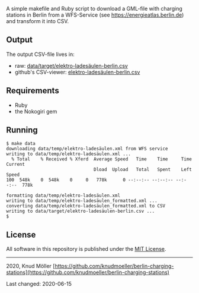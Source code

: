 A simple makefile and Ruby script to download a GML-file with charging stations in Berlin from a WFS-Service (see https://energieatlas.berlin.de) and transform it into CSV.

## Output

The output CSV-file lives in:

* raw: [data/target/elektro-ladesäulen-berlin.csv](data/target/elektro-ladesäulen-berlin.csv)
* github's CSV-viewer: [elektro-ladesäulen-berlin.csv](https://github.com/knudmoeller/berlin-charging-stations/blob/master/data/target/elektro-ladesäulen-berlin.csv)

## Requirements

* Ruby
* the Nokogiri gem

## Running

```
$ make data
downloading data/temp/elektro-ladesäulen.xml from WFS service
writing to data/temp/elektro-ladesäulen.xml ...
  % Total    % Received % Xferd  Average Speed   Time    Time     Time  Current
                                 Dload  Upload   Total   Spent    Left  Speed
100  548k    0  548k    0     0   778k      0 --:--:-- --:--:-- --:--:--  778k

formatting data/temp/elektro-ladesäulen.xml
writing to data/temp/elektro-ladesäulen_formatted.xml ...
converting data/temp/elektro-ladesäulen_formatted.xml to CSV
writing to data/target/elektro-ladesäulen-berlin.csv ...
$
```

## License

All software in this repository is published under the [MIT License](LICENSE).

---

2020, Knud Möller
[https://github.com/knudmoeller/berlin-charging-stations](https://github.com/knudmoeller/berlin-charging-stations)

Last changed: 2020-06-15
